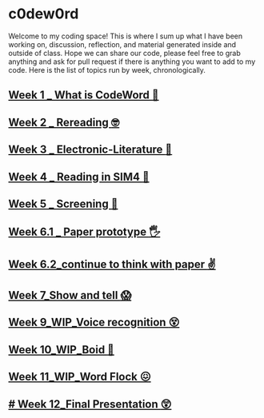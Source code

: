# c0dew0rd

Welcome to my coding space! 
This is where I sum up what I have been working on, discussion, reflection, and material generated inside and outside of class. Hope we can share our code, please feel free to grab anything and ask for pull request if there is anything you want to add to my code. Here is the list of topics run by week, chronologically.

## [Week 1 _ What is CodeWord :exploding_head:](https://github.com/napasornc/c0dew0rd/tree/master/week%2001)

## [Week 2 _ Rereading :nerd_face:](https://github.com/napasornc/c0dew0rd/tree/master/week%2002)

## [Week 3 _ Electronic-Literature :raised_eyebrow:](https://github.com/napasornc/c0dew0rd/tree/master/week%2003)

## [Week 4 _ Reading in SIM4  :triumph:](https://github.com/napasornc/c0dew0rd/blob/master/week%2004/readme.md)

## [Week 5 _ Screening :star_struck:](https://github.com/napasornc/c0dew0rd/tree/master/week%2005)

## [Week 6.1 _ Paper prototype :raised_hand_with_fingers_splayed:](https://github.com/napasornc/c0dew0rd/blob/master/week%2006.1/readme.md)

## [Week 6.2_continue to think with paper :v:](https://github.com/napasornc/c0dew0rd/tree/master/week%2006.2)

## [Week 7_Show and tell :scream:](https://github.com/napasornc/c0dew0rd/blob/master/week%2007/readme.md)

## []()

## [Week 9_WIP_Voice recognition :dizzy_face:](https://github.com/napasornc/c0dew0rd/blob/master/week%2009/readme.md)

## [Week 10_WIP_Boid :thinking:](https://github.com/napasornc/c0dew0rd/tree/master/week%2010)

## [Week 11_WIP_Word Flock :confounded:](https://github.com/napasornc/c0dew0rd/blob/master/week%2011/readme.md)

## [# Week 12_Final Presentation :astonished:](https://github.com/napasornc/c0dew0rd/blob/master/week%2012/readme.md)






